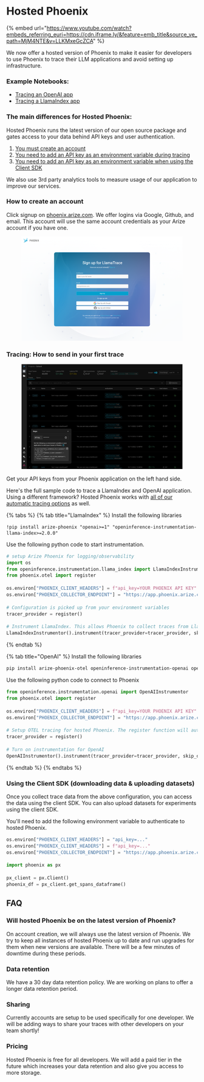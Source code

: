 # Hosted Phoenix

{% embed url="https://www.youtube.com/watch?embeds_referring_euri=https://cdn.iframe.ly/&feature=emb_title&source_ve_path=MjM4NTE&v=LLKMxeGcZCA" %}

We now offer a hosted version of Phoenix to make it easier for developers to use Phoenix to trace their LLM applications and avoid setting up infrastructure.

### Example Notebooks:

* [Tracing an OpenAI app](https://github.com/Arize-ai/phoenix/blob/main/tutorials/hosted\_phoenix/hosted\_phoenix\_openai\_tutorial.ipynb)
* [Tracing a LlamaIndex app](https://github.com/Arize-ai/phoenix/blob/main/tutorials/hosted\_phoenix/hosted\_phoenix\_llamaindex\_tutorial.ipynb)

### The main differences for Hosted Phoenix:

Hosted Phoenix runs the latest version of our open source package and gates access to your data behind API keys and user authentication.

1. [You must create an account](hosted-phoenix.md#how-to-create-an-account)
2. [You need to add an API key as an environment variable during tracing](hosted-phoenix.md#how-to-send-in-your-first-trace)
3. [You need to add an API key as an environment variable when using the Client SDK](hosted-phoenix.md#using-the-client-sdk)

We also use 3rd party analytics tools to measure usage of our application to improve our services.

### How to create an account

Click signup on [phoenix.arize.com](https://app.phoenix.arize.com). We offer logins via Google, Github, and email. This account will use the same account credentials as your Arize account if you have one.

<figure><img src=".gitbook/assets/image (1).png" alt=""><figcaption></figcaption></figure>

### Tracing: How to send in your first trace

<figure><img src=".gitbook/assets/image.png" alt=""><figcaption></figcaption></figure>

Get your API keys from your Phoenix application on the left hand side.&#x20;

Here's the full sample code to trace a LlamaIndex and OpenAI application. Using a different framework? Hosted Phoenix works with [all of our automatic tracing options](tracing/how-to-tracing/instrumentation/) as well.

{% tabs %}
{% tab title="LlamaIndex" %}
Install the following libraries

```
!pip install arize-phoenix "openai>=1" "openinference-instrumentation-llama-index>=2.0.0"
```

Use the following python code to start instrumentation.

```python
# setup Arize Phoenix for logging/observability
import os
from openinference.instrumentation.llama_index import LlamaIndexInstrumentor
from phoenix.otel import register

os.environ["PHOENIX_CLIENT_HEADERS"] = f"api_key=YOUR PHOENIX API KEY"
os.environ["PHOENIX_COLLECTOR_ENDPOINT"] = "https://app.phoenix.arize.com"

# Configuration is picked up from your environment variables
tracer_provider = register()

# Instrument LlamaIndex. This allows Phoenix to collect traces from LlamaIndex queries.
LlamaIndexInstrumentor().instrument(tracer_provider=tracer_provider, skip_dep_check=True)
```
{% endtab %}

{% tab title="OpenAI" %}
Install the following libraries

```bash
pip install arize-phoenix-otel openinference-instrumentation-openai openai
```

Use the following python code to connect to Phoenix

```python
from openinference.instrumentation.openai import OpenAIInstrumentor
from phoenix.otel import register

os.environ["PHOENIX_CLIENT_HEADERS"] = f"api_key=YOUR PHOENIX API KEY"
os.environ["PHOENIX_COLLECTOR_ENDPOINT"] = "https://app.phoenix.arize.com"

# Setup OTEL tracing for hosted Phoenix. The register function will automatically detect the endpoint and headers from your environment variables.
tracer_provider = register()

# Turn on instrumentation for OpenAI
OpenAIInstrumentor().instrument(tracer_provider=tracer_provider, skip_dep_check=True)
```
{% endtab %}
{% endtabs %}

### Using the Client SDK (downloading data & uploading datasets)

Once you collect trace data from the above configuration, you can access the data using the client SDK. You can also upload datasets for experiments using the client SDK.

You'll need to add the following environment variable to authenticate to hosted Phoenix.

```python
os.environ["PHOENIX_CLIENT_HEADERS"] = "api_key=..."
os.environ["PHOENIX_CLIENT_HEADERS"] = f"api_key=..."
os.environ["PHOENIX_COLLECTOR_ENDPOINT"] = "https://app.phoenix.arize.com"

import phoenix as px

px_client = px.Client()
phoenix_df = px_client.get_spans_dataframe()
```

## FAQ

### Will hosted Phoenix be on the latest version of Phoenix?

On account creation, we will always use the latest version of Phoenix. We try to keep all instances of hosted Phoenix up to date and run upgrades for them when new versions are available. There will be a few minutes of downtime during these periods.

### Data retention

We have a 30 day data retention policy. We are working on plans to offer a longer data retention period.

### Sharing

Currently accounts are setup to be used specifically for one developer. We will be adding ways to share your traces with other developers on your team shortly!

### Pricing

Hosted Phoenix is free for all developers. We will add a paid tier in the future which increases your data retention and also give you access to more storage.
